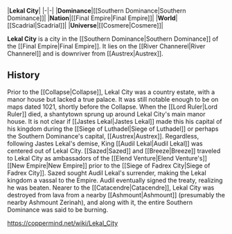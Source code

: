 |**Lekal City**|
|-|-|
|**Dominance**|[[Southern Dominance\|Southern Dominance]]|
|**Nation**|[[Final Empire\|Final Empire]]|
|**World**|[[Scadrial\|Scadrial]]|
|**Universe**|[[Cosmere\|Cosmere]]|

**Lekal City** is a city in the [[Southern Dominance\|Southern Dominance]] of the [[Final Empire\|Final Empire]]. It lies on the [[River Channerel\|River Channerel]] and is downriver from [[Austrex\|Austrex]].

## History
Prior to the [[Collapse\|Collapse]], Lekal City was a country estate, with a manor house but lacked a true palace. It was still notable enough to be on maps dated 1021, shortly before the Collapse. When the [[Lord Ruler\|Lord Ruler]] died, a shantytown sprung up around Lekal City's main manor house.
It is not clear if [[Jastes Lekal\|Jastes Lekal]] made this his capital of his kingdom during the [[Siege of Luthadel\|Siege of Luthadel]] or perhaps the Southern Dominance's capital, [[Austrex\|Austrex]]. Regardless, following Jastes Lekal's demise, King [[Audil Lekal\|Audil Lekal]] was centered out of Lekal City.
[[Sazed\|Sazed]] and [[Breeze\|Breeze]] traveled to Lekal City as ambassadors of the [[Elend Venture\|Elend Venture's]] [[New Empire\|New Empire]] prior to the [[Siege of Fadrex City\|Siege of Fadrex City]]. Sazed sought Audil Lekal's surrender, making the Lekal kingdom a vassal to the Empire. Audil eventually signed the treaty, realizing he was beaten.
Nearer to the [[Catacendre\|Catacendre]], Lekal City was destroyed from lava from a nearby [[Ashmount\|Ashmount]] (presumably the nearby Ashmount Zerinah), and along with it, the entire Southern Dominance was said to be burning.



https://coppermind.net/wiki/Lekal_City
